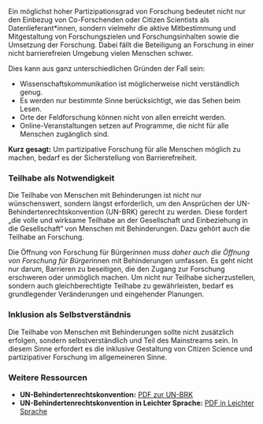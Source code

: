 Ein möglichst hoher Partizipationsgrad von Forschung bedeutet nicht nur den Einbezug von Co-Forschenden oder Citizen Scientists als Datenlieferant\*innen, sondern vielmehr die aktive Mitbestimmung und Mitgestaltung von Forschungszielen und Forschungsinhalten sowie die Umsetzung der Forschung. Dabei fällt die Beteiligung an Forschung in einer nicht barrierefreien Umgebung vielen Menschen schwer.

Dies kann aus ganz unterschiedlichen Gründen der Fall sein:

* Wissenschaftskommunikation ist möglicherweise nicht verständlich genug.  
* Es werden nur bestimmte Sinne berücksichtigt, wie das Sehen beim Lesen.  
* Orte der Feldforschung können nicht von allen erreicht werden.  
* Online-Veranstaltungen setzen auf Programme, die nicht für alle Menschen zugänglich sind.

**Kurz gesagt:** Um partizipative Forschung für alle Menschen möglich zu machen, bedarf es der Sicherstellung von Barrierefreiheit.

### **Teilhabe als Notwendigkeit**

Die Teilhabe von Menschen mit Behinderungen ist nicht nur wünschenswert, sondern längst erforderlich, um den Ansprüchen der UN-Behindertenrechtskonvention (UN-BRK) gerecht zu werden. Diese fordert „die volle und wirksame Teilhabe an der Gesellschaft und Einbeziehung in die Gesellschaft“ von Menschen mit Behinderungen. Dazu gehört auch die Teilhabe an Forschung.

Die Öffnung von Forschung für Bürger*innen muss daher auch die Öffnung von Forschung für Bürger*innen mit Behinderungen umfassen. Es geht nicht nur darum, Barrieren zu beseitigen, die den Zugang zur Forschung erschweren oder unmöglich machen. Um nicht nur Teilhabe sicherzustellen, sondern auch gleichberechtigte Teilhabe zu gewährleisten, bedarf es grundlegender Veränderungen und eingehender Planungen.

### **Inklusion als Selbstverständnis**

Die Teilhabe von Menschen mit Behinderungen sollte nicht zusätzlich erfolgen, sondern selbstverständlich und Teil des Mainstreams sein. In diesem Sinne erfordert es die inklusive Gestaltung von Citizen Science und partizipativer Forschung im allgemeineren Sinne.

### **Weitere Ressourcen**

* **UN-Behindertenrechtskonvention:** [PDF zur UN-BRK](https://www.behindertenbeauftragter.de/SharedDocs/Downloads/DE/AS/PublikationenErklaerungen/Broschuere_UNKonvention_KK.pdf?__blob=publicationFile&v=8)  
* **UN-Behindertenrechtskonvention in Leichter Sprache:** [PDF in Leichter Sprache](https://www.institut-fuer-menschenrechte.de/fileadmin/Redaktion/PDF/DB_Menschenrechtsschutz/CRPD/CRPD_Konvention_Leichte_Sprache.pdf)

